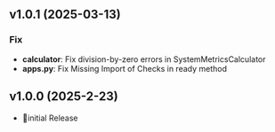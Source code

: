 ## v1.0.1 (2025-03-13)

### Fix

- **calculator**: Fix division-by-zero errors in SystemMetricsCalculator
- **apps.py**: Fix Missing Import of Checks in ready method

## v1.0.0 (2025-2-23)
- 🎉initial Release
